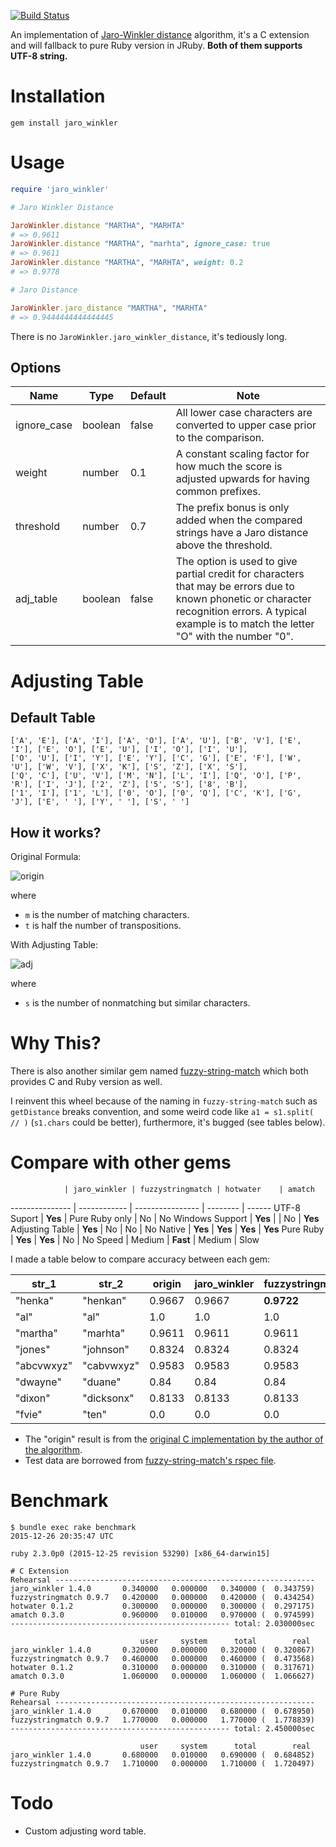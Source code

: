 [![Build Status](https://travis-ci.org/tonytonyjan/jaro_winkler.svg?branch=master)](https://travis-ci.org/tonytonyjan/jaro_winkler)

An implementation of [Jaro-Winkler distance](http://en.wikipedia.org/wiki/Jaro%E2%80%93Winkler_distance) algorithm, it's a C extension and will fallback to pure Ruby version in JRuby. **Both of them supports UTF-8 string.**

# Installation

```
gem install jaro_winkler
```

# Usage

```ruby
require 'jaro_winkler'

# Jaro Winkler Distance

JaroWinkler.distance "MARTHA", "MARHTA"
# => 0.9611
JaroWinkler.distance "MARTHA", "marhta", ignore_case: true
# => 0.9611
JaroWinkler.distance "MARTHA", "MARHTA", weight: 0.2
# => 0.9778

# Jaro Distance

JaroWinkler.jaro_distance "MARTHA", "MARHTA"
# => 0.9444444444444445
```

There is no `JaroWinkler.jaro_winkler_distance`, it's tediously long.

## Options

Name        | Type    | Default | Note
----------- | ------  | ------- | ------------------------------------------------------------------------------------------------------------
ignore_case | boolean | false   | All lower case characters are converted to upper case prior to the comparison.
weight      | number  | 0.1     | A constant scaling factor for how much the score is adjusted upwards for having common prefixes.
threshold   | number  | 0.7     | The prefix bonus is only added when the compared strings have a Jaro distance above the threshold.
adj_table   | boolean | false   | The option is used to give partial credit for characters that may be errors due to known phonetic or character recognition errors. A typical example is to match the letter "O" with the number "0".

# Adjusting Table

## Default Table

```
['A', 'E'], ['A', 'I'], ['A', 'O'], ['A', 'U'], ['B', 'V'], ['E', 'I'], ['E', 'O'], ['E', 'U'], ['I', 'O'], ['I', 'U'],
['O', 'U'], ['I', 'Y'], ['E', 'Y'], ['C', 'G'], ['E', 'F'], ['W', 'U'], ['W', 'V'], ['X', 'K'], ['S', 'Z'], ['X', 'S'],
['Q', 'C'], ['U', 'V'], ['M', 'N'], ['L', 'I'], ['Q', 'O'], ['P', 'R'], ['I', 'J'], ['2', 'Z'], ['5', 'S'], ['8', 'B'],
['1', 'I'], ['1', 'L'], ['0', 'O'], ['0', 'Q'], ['C', 'K'], ['G', 'J'], ['E', ' '], ['Y', ' '], ['S', ' ']
```

## How it works?

Original Formula:

![origin](https://chart.googleapis.com/chart?cht=tx&chs&chl=%5Cbegin%7Bcases%7D0%26%7B%5Ctext%7Bif%20%7Dm%3D0%7D%5C%5C%5Cfrac%7B1%7D%7B3%7D(%5Cfrac%7Bm%7D%7B%5Cleft%7Cs1%5Cright%7C%7D%2B%5Cfrac%7Bm%7D%7B%5Cleft%7Cs2%5Cright%7C%7D%2B%5Cfrac%7Bm-t%7D%7Bm%7D)%26%5Ctext%7Bothers%7D%5Cend%7Bcases%7D)

where

- `m` is the number of matching characters.
- `t` is half the number of transpositions.

With Adjusting Table:

![adj](https://chart.googleapis.com/chart?cht=tx&chs&chl=%5Cbegin%7Bcases%7D0%26%5Ctext%7Bif%20%7Dm%3D0%5C%5C%5Cfrac%7B1%7D%7B3%7D(%5Cfrac%7B%5Cfrac%7Bs%7D%7B10%7D%2Bm%7D%7B%5Cleft%7Cs1%5Cright%7C%7D%2B%5Cfrac%7B%5Cfrac%7Bs%7D%7B10%7D%2Bm%7D%7B%5Cleft%7Cs2%5Cright%7C%7D%2B%5Cfrac%7Bm-t%7D%7Bm%7D)%26%5Ctext%7Bothers%7D%5Cend%7Bcases%7D)

where

- `s` is the number of nonmatching but similar characters.

# Why This?

There is also another similar gem named [fuzzy-string-match](https://github.com/kiyoka/fuzzy-string-match) which both provides C and Ruby version as well.

I reinvent this wheel because of the naming in `fuzzy-string-match` such as `getDistance` breaks convention, and some weird code like `a1 = s1.split( // )` (`s1.chars` could be better), furthermore, it's bugged (see tables below).

# Compare with other gems

                | jaro_winkler | fuzzystringmatch | hotwater    | amatch
--------------- | ------------ | ---------------- | --------    | ------
UTF-8 Suport    | **Yes**      | Pure Ruby only   | No          | No
Windows Support | **Yes**      |                  | No          | **Yes**
Adjusting Table | **Yes**      | No               | No          | No
Native          | **Yes**      | **Yes**          | **Yes**     | **Yes**
Pure Ruby       | **Yes**      | **Yes**          | No          | No
Speed           | Medium       | **Fast**         | Medium      | Slow

I made a table below to compare accuracy between each gem:

str_1      | str_2      | origin | jaro_winkler | fuzzystringmatch | hotwater | amatch
---        | ---        | ---    | ---          | ---              | ---      | ---
"henka"    | "henkan"   | 0.9667 | 0.9667       | **0.9722**       | 0.9667   | **0.9444**
"al"       | "al"       | 1.0    | 1.0          | 1.0              | 1.0      | 1.0
"martha"   | "marhta"   | 0.9611 | 0.9611       | 0.9611           | 0.9611   | **0.9444**
"jones"    | "johnson"  | 0.8324 | 0.8324       | 0.8324           | 0.8324   | **0.7905**
"abcvwxyz" | "cabvwxyz" | 0.9583 | 0.9583       | 0.9583           | 0.9583   | 0.9583
"dwayne"   | "duane"    | 0.84   | 0.84         | 0.84             | 0.84     | **0.8222**
"dixon"    | "dicksonx" | 0.8133 | 0.8133       | 0.8133           | 0.8133   | **0.7667**
"fvie"     | "ten"      | 0.0    | 0.0          | 0.0              | 0.0      | 0.0

- The "origin" result is from the [original C implementation by the author of the algorithm](http://web.archive.org/web/20100227020019/http://www.census.gov/geo/msb/stand/strcmp.c).
- Test data are borrowed from [fuzzy-string-match's rspec file](https://github.com/kiyoka/fuzzy-string-match/blob/master/test/basic_pure_spec.rb).

# Benchmark

```
$ bundle exec rake benchmark
2015-12-26 20:35:47 UTC

ruby 2.3.0p0 (2015-12-25 revision 53290) [x86_64-darwin15]

# C Extension
Rehearsal ----------------------------------------------------------
jaro_winkler 1.4.0       0.340000   0.000000   0.340000 (  0.343759)
fuzzystringmatch 0.9.7   0.420000   0.000000   0.420000 (  0.434254)
hotwater 0.1.2           0.300000   0.000000   0.300000 (  0.297175)
amatch 0.3.0             0.960000   0.010000   0.970000 (  0.974599)
------------------------------------------------- total: 2.030000sec

                             user     system      total        real
jaro_winkler 1.4.0       0.320000   0.000000   0.320000 (  0.320867)
fuzzystringmatch 0.9.7   0.460000   0.000000   0.460000 (  0.473568)
hotwater 0.1.2           0.310000   0.000000   0.310000 (  0.317671)
amatch 0.3.0             1.060000   0.000000   1.060000 (  1.066627)

# Pure Ruby
Rehearsal ----------------------------------------------------------
jaro_winkler 1.4.0       0.670000   0.010000   0.680000 (  0.678950)
fuzzystringmatch 0.9.7   1.770000   0.000000   1.770000 (  1.778839)
------------------------------------------------- total: 2.450000sec

                             user     system      total        real
jaro_winkler 1.4.0       0.680000   0.010000   0.690000 (  0.684852)
fuzzystringmatch 0.9.7   1.710000   0.000000   1.710000 (  1.720497)
```

# Todo

- Custom adjusting word table.
